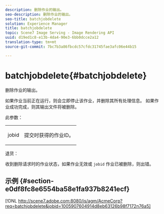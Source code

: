 ```yaml
---
description: 删除作业的输出。
seo-description: 删除作业的输出。
seo-title: batchjobdelete
solution: Experience Manager
title: batchjobdelete
topic: Scene7 Image Serving - Image Rendering API
uuid: d19ed1c8-e13b-4da4-90e3-6bb0dcce2a12
translation-type: tm+mt
source-git-commit: 7bc7b3a86fbcdc57cfdc31745fae3afc06e44b15

---
```



# batchjobdelete{#batchjobdelete}

删除作业的输出。

如果作业当前正在运行，则会立即停止该作业，并删除其所有处理信息。 如果作业成功完成，则其输出文件将被删除。

此参数：

<table id="simpletable_AACB976615FF4888A0816328DC48DCA3"> 
 <tr class="strow"> 
  <td class="stentry"> <p><span class="codeph"> jobid</span> </p> </td> 
  <td class="stentry"> <p>提交时获得的作业ID。 </p></td> 
 </tr> 
</table>

退货：

收到删除请求时的作业状态，如果作业无效或 `jobid` 作业已被删除，则出错。

## 示例 {#section-e0df8fc8e6554ba58e1fa937b8241ecf}

[!DNL http://scene7.adobe.com:8080/is/agm/AcmeCorp?req=batchjobdelete&jobid=1005907604914d8eb63126b98f7172n76a5]
